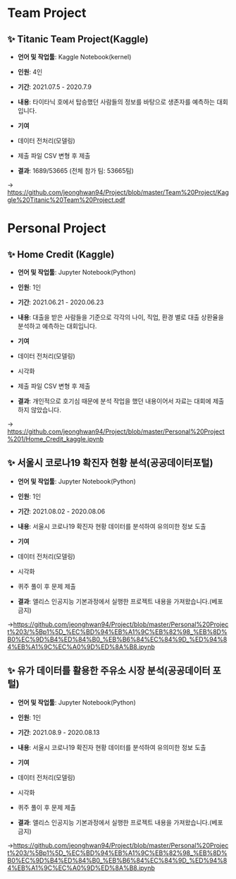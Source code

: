 # Team Project #

## ✨ **Titanic Team Project(Kaggle)**  
- **언어 및 작업툴**: Kaggle Notebook(kernel)
- **인원**: 4인  
- **기간**: 2021.07.5 - 2020.7.9  

- **내용**: 타이타닉 호에서 탑승했던 사람들의 정보를 바탕으로 생존자를 예측하는 대회입니다.

- **기여**
- 데이터 전처리(모델링)
- 제출 파일 CSV 변형 후 제출  

- **결과**: 1689/53665 (전체 참가 팀: 53665팀)

→ https://github.com/jeonghwan94/Project/blob/master/Team%20Project/Kaggle%20Titanic%20Team%20Project.pdf


# Personal Project #

## ✨ **Home Credit (Kaggle)**  
- **언어 및 작업툴**: Jupyter Notebook(Python)
- **인원**: 1인  
- **기간**: 2021.06.21 - 2020.06.23  

- **내용**: 대출을 받은 사람들을 기준으로 각각의 나이, 직업, 환경 별로 대출 상환율을 분석하고 예측하는 대회입니다.

- **기여**
- 데이터 전처리(모델링)
- 시각화
- 제출 파일 CSV 변형 후 제출  

- **결과**: 개인적으로 호기심 때문에 분석 작업을 했던 내용이어서 자료는 대회에 제출하지 않았습니다.

→ https://github.com/jeonghwan94/Project/blob/master/Personal%20Project%201/Home_Credit_kaggle.ipynb


## ✨ **서울시 코로나19 확진자 현황 분석(공공데이터포털)**  
- **언어 및 작업툴**: Jupyter Notebook(Python)
- **인원**: 1인
- **기간**: 2021.08.02 - 2020.08.06  

- **내용**: 서울시 코로나19 확진자 현황 데이터를 분석하여 유의미한 정보 도출

- **기여**
- 데이터 전처리(모델링)
- 시각화
- 퀴주 풀이 후 문제 제출  

- **결과**: 앨리스 인공지능 기본과정에서 실행한 프로젝트 내용을 가져왔습니다.(베포 금지)

→https://github.com/jeonghwan94/Project/blob/master/Personal%20Project%203/%5Bp1%5D_%EC%BD%94%EB%A1%9C%EB%82%98_%EB%8D%B0%EC%9D%B4%ED%84%B0_%EB%B6%84%EC%84%9D_%ED%94%84%EB%A1%9C%EC%A0%9D%ED%8A%B8.ipynb



## ✨ **유가 데이터를 활용한 주유소 시장 분석(공공데이터 포털)**  
- **언어 및 작업툴**: Jupyter Notebook(Python)
- **인원**: 1인
- **기간**: 2021.08.9 - 2020.08.13  

- **내용**: 서울시 코로나19 확진자 현황 데이터를 분석하여 유의미한 정보 도출

- **기여**
- 데이터 전처리(모델링)
- 시각화
- 퀴주 풀이 후 문제 제출  

- **결과**: 앨리스 인공지능 기본과정에서 실행한 프로젝트 내용을 가져왔습니다.(베포 금지)

→https://github.com/jeonghwan94/Project/blob/master/Personal%20Project%203/%5Bp1%5D_%EC%BD%94%EB%A1%9C%EB%82%98_%EB%8D%B0%EC%9D%B4%ED%84%B0_%EB%B6%84%EC%84%9D_%ED%94%84%EB%A1%9C%EC%A0%9D%ED%8A%B8.ipynb


<br>
 
